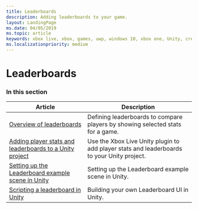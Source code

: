 ```yaml
---
title: Leaderboards
description: Adding leaderboards to your game.
layout: LandingPage
ms.date: 04/05/2019
ms.topic: article
keywords: xbox live, xbox, games, uwp, windows 10, xbox one, Unity, creators
ms.localizationpriority: medium
---
```


# Leaderboards


### In this section

| Article | Description |
|---------|-------------|
| [Overview of leaderboards](leaderboards.md) | Defining leaderboards to compare players by showing selected stats for a game. |
| [Adding player stats and leaderboards to a Unity project](get-started-with-creators/add-stats-and-leaderboards-in-unity.md) | Use the Xbox Live Unity plugin to add player stats and leaderboards to your Unity project. |
| [Setting up the Leaderboard example scene in Unity](get-started-with-creators/setup-leaderboard-example-scene.md) | Setting up the Leaderboard example scene in Unity. |
| [Scripting a leaderboard in Unity](get-started-with-creators/unity-leaderboard-from-scratch.md) | Building your own Leaderboard UI in Unity. |
